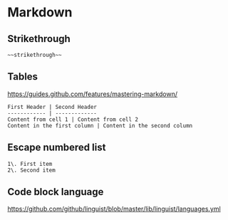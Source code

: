 # Markdown

## Strikethrough

    ~~strikethrough~~

## Tables

<https://guides.github.com/features/mastering-markdown/>

    First Header | Second Header
    ------------ | -------------
    Content from cell 1 | Content from cell 2
    Content in the first column | Content in the second column

## Escape numbered list

    1\. First item
    2\. Second item

## Code block language

https://github.com/github/linguist/blob/master/lib/linguist/languages.yml
